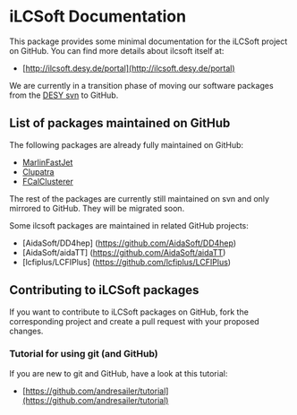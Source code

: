 # iLCSoft Documentation

This package provides some minimal documentation for the iLCSoft project on GitHub.
You can find more details about ilcsoft itself at:

- [http://ilcsoft.desy.de/portal](http://ilcsoft.desy.de/portal)


We are currently in a transition phase of moving our software packages from 
the [DESY svn](https://svnsrv.desy.de/websvn) to GitHub.

## List of packages maintained on GitHub

The following packages are already fully maintained on GitHub:

- [MarlinFastJet](https://github.com/iLCSoft/MarlinFastJet)
- [Clupatra](https://github.com/iLCSoft/Clupatra)
- [FCalClusterer](https://github.com/iLCSoft/FCalClusterer)

The rest of the packages are currently still maintained on svn and only mirrored to GitHub.
They will be migrated soon.

Some ilcsoft packages are maintained in related GitHub projects:

- [AidaSoft/DD4hep]   (https://github.com/AidaSoft/DD4hep) 
- [AidaSoft/aidaTT]	  (https://github.com/AidaSoft/aidaTT) 
- [lcfiplus/LCFIPlus] (https://github.com/lcfiplus/LCFIPlus)

## Contributing to iLCSoft packages

If you want to contribute to iLCSoft packages on GitHub, fork the corresponding
project and create a pull request with your proposed changes.

### Tutorial for using git (and GitHub) 

If you are new to git and GitHub, have a look at this tutorial:

- [https://github.com/andresailer/tutorial](https://github.com/andresailer/tutorial)





